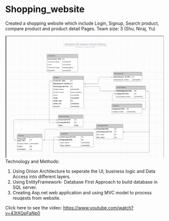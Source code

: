 # Shopping_website
Created a shopping website which include Login, Signup, Search product, compare product and product detail Pages.
Team size: 3 (Shu, Niraj, Yu)

![Database ER diagram](https://github.com/sshang1995/Shopping_website/blob/merged_login_and_product_detail/ER%20diagram.png)
Technology and Methods: 
1. Using Onion Architecture to seperate the UI, business logic and Data Access into different layers. 
2. Using EntityFramework- Database First Approach to build database in SQL server. 
3. Creating Asp.net web application and using MVC model to process reuqests from website.

Click here to see the video: https://www.youtube.com/watch?v=43tXQpFaNp0

